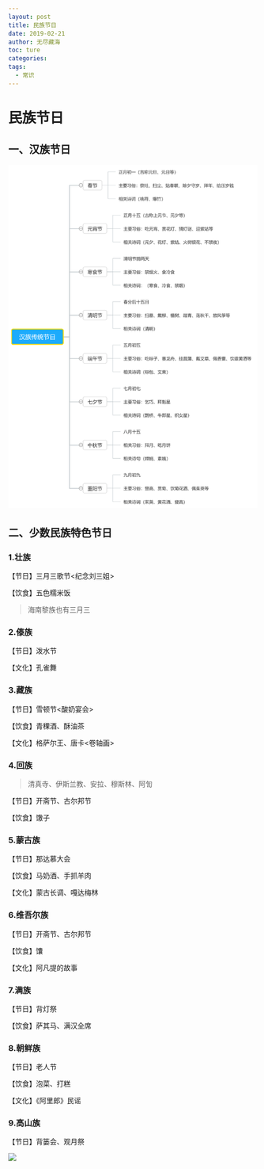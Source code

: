 ```yaml
---
layout: post
title: 民族节日
date: 2019-02-21
author: 无尽藏海
toc: ture
categories: 
tags:
  - 常识
---
```

# 民族节日

## 一、汉族节日



![汉族传统节日-白](assets/汉族传统节日-白.png)

## 二、少数民族特色节日

### 1.壮族

【节日】三月三歌节<纪念刘三姐>

【饮食】五色糯米饭

> 海南黎族也有三月三

### 2.傣族

【节日】泼水节

【文化】孔雀舞

### 3.藏族

【节日】雪顿节<酸奶宴会>

【饮食】青稞酒、酥油茶

【文化】格萨尔王、唐卡<卷轴画>

### 4.回族

> 清真寺、伊斯兰教、安拉、穆斯林、阿訇

【节日】开斋节、古尔邦节

【饮食】馓子

### 5.蒙古族

【节日】那达慕大会

【饮食】马奶酒、手抓羊肉

【文化】蒙古长调、嘎达梅林

### 6.维吾尔族

【节日】开斋节、古尔邦节

【饮食】馕

【文化】阿凡提的故事

### 7.满族

【节日】背灯祭

【饮食】萨其马、满汉全席

### 8.朝鲜族

【节日】老人节

【饮食】泡菜、打糕

【文化】《阿里郎》民谣

### 9.高山族

【节日】背篓会、观月祭

![](https://tcs-ga.teambition.net/storage/111q18fd1b328206f88c5f8a40ba8fdcd5c4?Signature=eyJhbGciOiJIUzI1NiIsInR5cCI6IkpXVCJ9.eyJBcHBJRCI6IjU5Mzc3MGZmODM5NjMyMDAyZTAzNThmMSIsIl9hcHBJZCI6IjU5Mzc3MGZmODM5NjMyMDAyZTAzNThmMSIsIl9vcmdhbml6YXRpb25JZCI6IiIsImV4cCI6MTU4MjI2ODIxNCwiaWF0IjoxNTgxNjYzNDE0LCJyZXNvdXJjZSI6Ii9zdG9yYWdlLzExMXExOGZkMWIzMjgyMDZmODhjNWY4YTQwYmE4ZmRjZDVjNCJ9.IR2vkSz4R2qE-Ec3jHK0JBSjPfIBV3R2yMh2rrvKFOA&download=image.png "")

